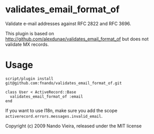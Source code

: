 validates_email_format_of
=========================

Validate e-mail addresses against RFC 2822 and RFC 3696.

This plugin is based on <http://github.com/alexdunae/validates_email_format_of> but does not validate MX records.

Usage
=====

	script/plugin install git@github.com:fnando/validates_email_format_of.git

	class User < ActiveRecord::Base
	  validates_email_format_of :email
	end

If you want to use I18n, make sure you add the scope `activerecord.errors.messages.invalid_email`.

Copyright (c) 2009 Nando Vieira, released under the MIT license

